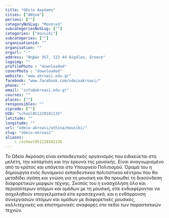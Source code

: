 ```yaml
---
title: "Ωδείο Ακρόαση"
cities: ["Αθήνα"]
perioxi: [""]
categoryNoSLug: "Μουσική"
subcategoriesNoSLug: [""]
categories: ["mousiki"]
subcategories: [""]
organisationid: ""
organisation: ""
orgurl: "-"
address: "Θηβών 357, 122 44 Aigáleo, Greece"
logoimg: ""
profilePhoto : "downloaded"
coverPhoto : "downloaded"
website: "www.akroasi.edu.gr"
facebook: "www.facebook.com/odeioakroasi/"
phone: ""
email: "info@akroasi.edu.gr"
courses: ""
places: [""]
rensponsibles: ""
zipcode: [""]
UID: "school051220181135"
latitude: ""
longitude: ""
url: "odeio-akroasi/athina/mousiki/"
slug: "odeio-akroasi"
aliases:
    - /school051220181135
---
```





Το Ωδείο Ακρόαση είναι εκπαιδευτικός οργανισμός που ειδικεύεται στη μελέτη, την κατάρτιση και την έρευνα της μουσικής. Είναι αναγνωρισμένο από το κράτος και υπάγεται στο Υπουργείο Πολιτισμού. Όραμά του η δημιουργία ενός δυναμικού εκπαιδευτικού πολιτιστικού κέντρου που θα μεταδίδει αγάπη και γνώση για τη μουσική και θα προωθεί τη διασύνδεση διαφορετικών μορφών τέχνης. Σκοπός του η ενασχόληση όλο και περισσότερων ατόμων και ομάδων με τη μουσική, είτε ενδιαφέρονται να ασχοληθούν επαγγελματικά είτε ερασιτεχνικά, και η ενθάρρυνση συνεργασιών ατόμων και ομάδων με διαφορετικές μουσικές, καλλιτεχνικές και επιστημονικές αναφορές στο πεδίο των παραστατικών τεχνών.